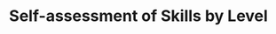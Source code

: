 ---
title: "Self-assessment of Skills by Level"
layout: post
lang: en
lang-ref: 209-skill-assessment
section: 2
category: 
  - hiring
hero:
  image:
    src: 2.9-tx-heading.jpg
    alt: A photo of someone writing out a checklist inside of a notebook.
blocks:
  - type: title
    label: The Problem
  - One of the goals of the job advertisement and job application process is to make it evident to potential applicants whether or not they are qualified. Ideally, only those who are qualified will apply for the job. But the reality is that in most Government of Canada application processes, there are a significant number of people who apply and are not deemed qualified, even at the initial screening phase of the process. Screening applicants who aren’t qualified contributes to the length of time managers spend on a staffing process.
  - type: title
    label: The Hypotheses
  - type: list
    style: unordered
    items:
      - Not everyone who applies will be qualified, and some applicants knowingly stretch the truth to get their application seen by a hiring manager.
      - Rather than stretch the truth, some applicants would prefer to (more accurately) describe themselves as not meeting the required skill proficiency levels, as long as the manager will still get a chance to review the application they submit.
      - Separating out these applicants would save managers time because they could skip this group if very large numbers of applications were received.
      - Some of these applicants may be incorrect in their own self-assessment, and might actually be qualified for the job.
      - Managers would prefer to screen an applicant pool where a higher percentage of applicants proved to be fully qualified.
  - "In the context of designing this cascading hypothesis, the team was also aware of external research indicating that there are gender and diversity considerations when it comes to self-assessment. In particular, there is <a href=\"https://hbr.org/2014/08/why-women-dont-apply-for-jobs-unless-theyre-100-qualified\" target=\"_blank\" rel=\"noreferrer\" title=\"View source.\">data suggesting that men are more likely than women to self-assess favourably when it comes to issues of job readiness</a>. Any research design that Talent Cloud developed would need to factor in awareness of this risk, and ensure that equity-seeking groups weren’t unconsciously disadvantaged by the design."
  - type: title
    label: The Experiment
  - Talent Cloud decided to include an active step in the application process, where applicants had to self-assess and indicate their level of skill proficiency for each skill. Our thinking was that this active step would reduce the number of people who falsely claimed they had the required skill proficiency. However, we were worried that this could bias the pool of applicants by disproportionately affecting equity-seeking groups who might be more likely to self-assess below the required level. 
  - For this reason, we decided to accept all applications regardless of the skill level the applicant indicated. It’s common practice in web forms to block the submission of applications until the user has indicated they meet all requirements. In this case, we made the deliberate decision not to force candidates to claim that they had the required levels just to submit their application. 
  - This effectively created a new group of applicants that we separated out for managers before they started their review (as part of the sorting in the Applicant Tracking System developed by Talent Cloud on the Manager Portal). This new group could be skipped by managers when many applications were received, but could also be used to explore our hypothesis that some applicants would incorrectly self-assess, and should in fact be considered for the job. If managers regularly thought the candidates had under-rated their skills (and were in fact well qualified), then it would be plausible that this step was introducing undesirable outcomes, and we would need to investigate further.
  - type: title
    label: Platform Interventions
  - type: list
    style: ordered
    items:
      - "<strong style=\"letter-spacing: -1px;\" data-h2-font-weight=\"b(800)\" data-h2-font-color=\"b(purple)\">Introduce a scale for skill proficiency levels: </strong>Before candidates could self-assess their skill proficiency level, we had to describe what those levels were. For an initial test, we separated skills into hard skills (technical and occupational) and soft skills (behavioural and transferable) and described levels of proficiency for each. For hard skills, increasing levels of proficiency meant you were able to complete tasks of increasing difficulty with decreasing levels of supervision or support. For soft skills, however, we wanted a separate scale. You don’t have “advanced resilience” as a soft skill. Instead, resilience is something you have to demonstrate over a long period of time in various situations. So for soft skills, our increasing levels of proficiency meant you had demonstrated the skill with increasing consistency, under increasingly difficult or stressful situations."
      - "<strong style=\"letter-spacing: -1px;\" data-h2-font-weight=\"b(800)\" data-h2-font-color=\"b(purple)\">Introduce self-assessment step for each skill: </strong>For each skill we added a simple drop-down for applicants to enter their own skill proficiency level. This forced applicants to actively indicate the level of proficiency they thought they had."
      - "<strong style=\"letter-spacing: -1px;\" data-h2-font-weight=\"b(800)\" data-h2-font-color=\"b(purple)\">Do not require the required skill level in order to submit applications: </strong>To monitor and correct for potential bias being introduced by this step, we allowed applications to be submitted, even if the applicant indicated their skill level was below the required proficiency level. This gave managers an opportunity to review these applications anyway and correct for possible inaccuracies introduced by the self-assessment process."
  - type: graphic
    size: 100
    src: 2.9-en-skills.png
    alt: "A screenshot of a low fidelity wireframe showcasing Talent Cloud's 'hard' skill proficiency level selection interface. The user could select from basic, intermediate, advanced, and lead for the choice of level."
  - type: title
    label: The Results
  - Roughly 15% of all applicants (155 out of 1004) indicated that at least one of their skill levels were below the required level. Looking at the breakdown between hard and soft skills, only 16 of those 155 were for soft skills.
  - "In <strong style=\"letter-spacing: -1px;\" data-h2-font-weight=\"b(800)\" data-h2-font-color=\"b(purple)\">all cases</strong> where managers reviewed these applicants (and Talent Cloud was able to follow up with them), the manager was in agreement that applicants didn’t meet the required skill level, and those applicants were not invited for further testing."
  - Several applicants interviewed who did indicate lower skills levels shared that they knew they did not meet the requirements, but wanted the manager to see their application anyway. This indicates that, at least in those cases, the applicants were not accidentally submitting erroneous data, and that the platform intervention was functioning as designed.That said, the addition of this requirement in the application process also created an additional step for applicants - one that caused some to delay submission of their applications due to uncertainty over the skill level they should self-select. Applicants reported that they were often unsure of their level, and this led to procrastination in submitting the application. (And of course, we can’t see who didn’t end up applying because of this feature.)
  - Given the constraints on the data Talent Cloud was permitted to collect on the platform, we weren’t able to cross-reference quantitative Employment Equity data with applications submitted claiming a lower level of skill proficiency than the job required. In order to correct for this absence of data, the team ran a deeper qualitative analysis of applicants for a small number of processes run on the platform. While the sample size was small and results are definitely inconclusive, there was no overt trend on the platform towards equity-seeking groups being more likely to self-assess at a lower level. 
  - (Further study would be required to confirm this finding, and to look into whether or not the bias-reduction design in the skills model was a factor in ensuring that equity-seeking groups weren’t over-represented in self-assessing at a lower skill level. Our platform values and showcases different life paths for acquiring skills, and there could be a potential connection to the way in which equity-seeking groups self-assess in this new ecosystem, compared with more traditional application processes. See also Skills Instead of Experience in Section 3 of this report.)
  - type: title
    label: Insights
  - On the surface, a 10-15% reduction in the applicants to screen would seem to be helpful to managers. But this is only part of the story. Of the remaining applicants, roughly half were eliminated by hiring managers at the initial screening, indicating that a majority of applicants were still overestimating their skill level. Because of time savings and other volume management components on the Talent Cloud platform, managers estimated that this 10-15% reduction in applications only saved 1-2 hours of time in the initial screening phase. Applicants, on the other hand, expressed that in some cases this element of the application process created uncertainty and anxiety about accuracy in self-reporting, and delayed the submission of applications. 
  - While there may be many cases where self-assessment is a useful tool in advancing the applicant selection process, Talent Cloud didn’t find that it was as useful a component in the initial application phase as we had hoped it would be. This held true for both hard (occupational) and soft (behavioural) skills. 
  - As a result, this component of the application design didn’t make it into the massive overhaul of the application process (called Timeline) the team released in 2021. (For more on the new model, take a look at Skills Instead of Experience in Research Section 3.) Instead, we’re moving more in the direction of helping improve the three-way conversation between managers, applicants and HR advisors around what “qualified” looks like for a given skill, and what information applicants need to provide to help managers make screening decisions that value diverse life paths for acquiring and demonstrating skills.

---